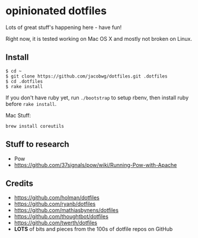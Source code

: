 # opinionated dotfiles

Lots of great stuff's happening here - have fun!

Right now, it is tested working on Mac OS X and mostly not broken on Linux.

## Install

```
$ cd ~
$ git clone https://github.com/jacobwg/dotfiles.git .dotfiles
$ cd .dotfiles
$ rake install
```

If you don't have ruby yet, run `./bootstrap` to setup rbenv, then install ruby before `rake install`.

Mac Stuff:

`brew install coreutils`

## Stuff to research

* Pow
* https://github.com/37signals/pow/wiki/Running-Pow-with-Apache

## Credits

* https://github.com/holman/dotfiles
* https://github.com/ryanb/dotfiles
* https://github.com/mathiasbynens/dotfiles
* https://github.com/thoughtbot/dotfiles
* https://github.com/twerth/dotfiles
* **LOTS** of bits and pieces from the 100s of dotfile repos on GitHub